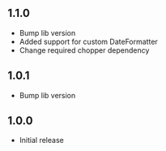## 1.1.0
- Bump lib version
- Added support for custom DateFormatter
- Change required chopper dependency

## 1.0.1
- Bump lib version

## 1.0.0
- Initial release
